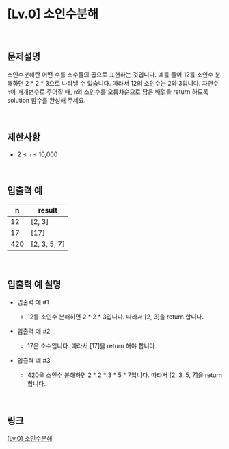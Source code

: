 # [Lv.0] 소인수분해

<br>

## 문제설명
소인수분해란 어떤 수를 소수들의 곱으로 표현하는 것입니다. 예를 들어 12를 소인수 분해하면 2 * 2 * 3으로 나타낼 수 있습니다. 따라서 12의 소인수는 2와 3입니다. 자연수 `n`이 매개변수로 주어질 때, `n`의 소인수를 오름차순으로 담은 배열을 return 하도록 solution 함수를 완성해 주세요.

<br>

## 제한사항
- 2 ≤ `n` ≤ 10,000

<br>

## 입출력 예
| n | result |
|---|---|
| 12 | [2, 3] |
| 17 | [17] |
| 420 | [2, 3, 5, 7] |

<br>

## 입출력 예 설명
- 입출력 예 #1
    - 12를 소인수 분해하면 2 * 2 * 3입니다. 따라서 [2, 3]을 return 합니다.

- 입출력 예 #2
    - 17은 소수입니다. 따라서 [17]을 return 해야 합니다.

- 입출력 예 #3
    - 420을 소인수 분해하면 2 * 2 * 3 * 5 * 7입니다. 따라서 [2, 3, 5, 7]을 return 합니다.

<br>

## 링크
[[Lv.0] 소인수분해](https://school.programmers.co.kr/learn/courses/30/lessons/120852)
